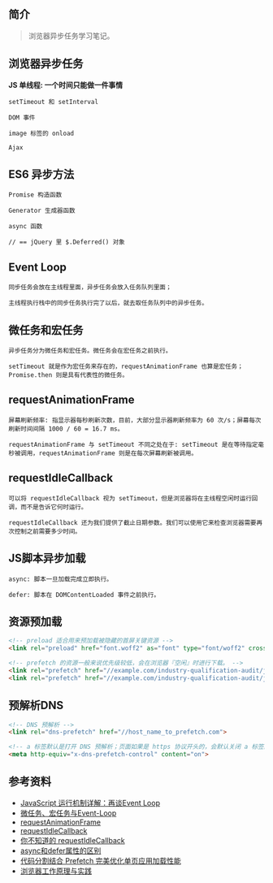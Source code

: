 ## 简介

> 浏览器异步任务学习笔记。

## 浏览器异步任务 

**JS 单线程: 一个时间只能做一件事情**

```text
setTimeout 和 setInterval 

DOM 事件

image 标签的 onload

Ajax
```

## ES6 异步方法

```text
Promise 构造函数

Generator 生成器函数

async 函数

// == jQuery 里 $.Deferred() 对象
```

## Event Loop

```text
同步任务会放在主线程里面，异步任务会放入任务队列里面；

主线程执行栈中的同步任务执行完了以后，就去取任务队列中的异步任务。
```

## 微任务和宏任务

```text
异步任务分为微任务和宏任务。微任务会在宏任务之前执行。

setTimeout 就是作为宏任务来存在的，requestAnimationFrame 也算是宏任务；Promise.then 则是具有代表性的微任务。
```

## requestAnimationFrame

```text
屏幕刷新频率: 指显示器每秒刷新次数，目前，大部分显示器刷新频率为 60 次/s；屏幕每次刷新时间间隔 1000 / 60 = 16.7 ms。

requestAnimationFrame 与 setTimeout 不同之处在于: setTimeout 是在等待指定毫秒被调用，requestAnimationFrame 则是在每次屏幕刷新被调用。
```

## requestIdleCallback

```text
可以将 requestIdleCallback 视为 setTimeout，但是浏览器将在主线程空闲时运行回调，而不是告诉它何时运行。

requestIdleCallback 还为我们提供了截止日期参数。我们可以使用它来检查浏览器需要再次控制之前需要多少时间。
```

## JS脚本异步加载

```text
async: 脚本一旦加载完成立即执行。

defer: 脚本在 DOMContentLoaded 事件之前执行。
```

## 资源预加载

```html
<!-- preload 适合用来预加载被隐藏的首屏关键资源 -->
<link rel="preload" href="font.woff2" as="font" type="font/woff2" crossorigin>

<!-- prefetch 的资源一般来说优先级较低，会在浏览器『空闲』时进行下载。 -->
<link rel="prefetch" href="//example.com/industry-qualification-audit/js/common-main.550d4.chunk.js">
<link rel="prefetch" href="//example.com/industry-qualification-audit/js/Food.86661.chunk.js">
```

## 预解析DNS

```html
<!-- DNS 预解析 -->
<link rel="dns-prefetch" href="//host_name_to_prefetch.com">

<!-- a 标签默认是打开 DNS 预解析；页面如果是 https 协议开头的，会默认关闭 a 标签的预解析；此配置会强制打开 a 标签的预解析 -->
<meta http-equiv="x-dns-prefetch-control" content="on">
```

## 参考资料

- [JavaScript 运行机制详解：再谈Event Loop](http://www.ruanyifeng.com/blog/2014/10/event-loop.html)
- [微任务、宏任务与Event-Loop](https://juejin.cn/post/6844903657264136200)
- [requestAnimationFrame](https://developer.mozilla.org/zh-CN/docs/Web/API/Window/requestAnimationFrame)
- [requestIdleCallback](https://developer.mozilla.org/zh-CN/docs/Web/API/Window/requestIdleCallback)
- [你不知道的 requestIdleCallback](https://zhuanlan.zhihu.com/p/60189423)
- [async和defer属性的区别](https://juejin.cn/post/6844904015956803597)
- [代码分割结合 Prefetch 完美优化单页应用加载性能](https://juejin.cn/post/6844903502519468039)
- [浏览器工作原理与实践](https://time.geekbang.org/column/intro/100033601)
